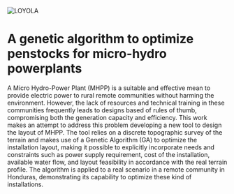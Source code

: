 ![LOYOLA](http://sevilla.2019-2022.org/wp-content/uploads/2017/03/1c931b6.png)

# A genetic algorithm to optimize penstocks for micro-hydro powerplants

A Micro Hydro-Power Plant (MHPP) is a suitable and effective mean to provide electric power to rural remote communities without harming the environment. However, the lack of resources and technical training in these communities frequently leads to designs based of rules of thumb, compromising both the generation capacity and efficiency. This work makes an attempt to address this problem developing a new tool to design the layout of MHPP. The tool relies on a discrete topographic survey of the terrain and makes use of a Genetic Algorithm (GA) to optimize the installation layout, making it possible to explicitly incorporate needs and constraints such as power supply requirement, cost of the installation, available water flow, and layout feasibility in accordance with the real terrain profile. The algorithm is applied to a real scenario in a remote community in Honduras, demonstrating its capability to optimize these kind of installations.
